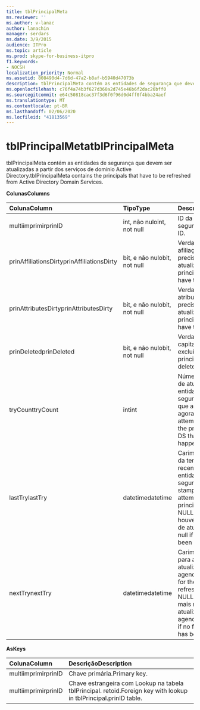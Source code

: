 ```yaml
---
title: tblPrincipalMeta
ms.reviewer: ''
ms.author: v-lanac
author: lanachin
manager: serdars
ms.date: 3/9/2015
audience: ITPro
ms.topic: article
ms.prod: skype-for-business-itpro
f1.keywords:
- NOCSH
localization_priority: Normal
ms.assetid: 808490d4-7d6d-47a2-b8af-b5940d47073b
description: tblPrincipalMeta contém as entidades de segurança que devem ser atualizadas a partir dos serviços de domínio Active Directory.
ms.openlocfilehash: c76f4a74b3f627d360a2d745e46b6f2dac26bff0
ms.sourcegitcommit: e64c50818cac37f3d6f0f96d0d4ff0f4bba24aef
ms.translationtype: MT
ms.contentlocale: pt-BR
ms.lasthandoff: 02/06/2020
ms.locfileid: "41813569"
---
```

# <a name="tblprincipalmeta"></a><span data-ttu-id="e3bad-103">tblPrincipalMeta</span><span class="sxs-lookup"><span data-stu-id="e3bad-103">tblPrincipalMeta</span></span>
 
<span data-ttu-id="e3bad-104">tblPrincipalMeta contém as entidades de segurança que devem ser atualizadas a partir dos serviços de domínio Active Directory.</span><span class="sxs-lookup"><span data-stu-id="e3bad-104">tblPrincipalMeta contains the principals that have to be refreshed from Active Directory Domain Services.</span></span>
  
<span data-ttu-id="e3bad-105">**Colunas**</span><span class="sxs-lookup"><span data-stu-id="e3bad-105">**Columns**</span></span>

|<span data-ttu-id="e3bad-106">**Coluna**</span><span class="sxs-lookup"><span data-stu-id="e3bad-106">**Column**</span></span>|<span data-ttu-id="e3bad-107">**Tipo**</span><span class="sxs-lookup"><span data-stu-id="e3bad-107">**Type**</span></span>|<span data-ttu-id="e3bad-108">**Descrição**</span><span class="sxs-lookup"><span data-stu-id="e3bad-108">**Description**</span></span>|
|:-----|:-----|:-----|
|<span data-ttu-id="e3bad-109">multiimprimir</span><span class="sxs-lookup"><span data-stu-id="e3bad-109">prinID</span></span>  <br/> |<span data-ttu-id="e3bad-110">int, não nulo</span><span class="sxs-lookup"><span data-stu-id="e3bad-110">int, not null</span></span>  <br/> |<span data-ttu-id="e3bad-111">ID da entidade de segurança.</span><span class="sxs-lookup"><span data-stu-id="e3bad-111">Principal ID.</span></span>  <br/> |
|<span data-ttu-id="e3bad-112">prinAffiliationsDirty</span><span class="sxs-lookup"><span data-stu-id="e3bad-112">prinAffiliationsDirty</span></span>  <br/> |<span data-ttu-id="e3bad-113">bit, e não nulo</span><span class="sxs-lookup"><span data-stu-id="e3bad-113">bit, not null</span></span>  <br/> |<span data-ttu-id="e3bad-114">Verdadeiro se as afiliações principais precisarem ser atualizadas.</span><span class="sxs-lookup"><span data-stu-id="e3bad-114">True if principal affiliations have to be refreshed.</span></span>  <br/> |
|<span data-ttu-id="e3bad-115">prinAttributesDirty</span><span class="sxs-lookup"><span data-stu-id="e3bad-115">prinAttributesDirty</span></span>  <br/> |<span data-ttu-id="e3bad-116">bit, e não nulo</span><span class="sxs-lookup"><span data-stu-id="e3bad-116">bit, not null</span></span>  <br/> |<span data-ttu-id="e3bad-117">Verdadeiro se os atributos principais precisarem ser atualizados.</span><span class="sxs-lookup"><span data-stu-id="e3bad-117">True if principal attributes have to be refreshed.</span></span>  <br/> |
|<span data-ttu-id="e3bad-118">prinDeleted</span><span class="sxs-lookup"><span data-stu-id="e3bad-118">prinDeleted</span></span>  <br/> |<span data-ttu-id="e3bad-119">bit, e não nulo</span><span class="sxs-lookup"><span data-stu-id="e3bad-119">bit, not null</span></span>  <br/> |<span data-ttu-id="e3bad-120">Verdadeiro se o capital foi excluído.</span><span class="sxs-lookup"><span data-stu-id="e3bad-120">True if the principal has been deleted.</span></span>  <br/> |
|<span data-ttu-id="e3bad-121">tryCount</span><span class="sxs-lookup"><span data-stu-id="e3bad-121">tryCount</span></span>  <br/> |<span data-ttu-id="e3bad-122">int</span><span class="sxs-lookup"><span data-stu-id="e3bad-122">int</span></span>  <br/> |<span data-ttu-id="e3bad-123">Número de tentativas de atualizar a entidade de segurança do AD DS que aconteceram até agora.</span><span class="sxs-lookup"><span data-stu-id="e3bad-123">Number of attempts to refresh the principal from AD DS that have happened so far.</span></span>  <br/> |
|<span data-ttu-id="e3bad-124">lastTry</span><span class="sxs-lookup"><span data-stu-id="e3bad-124">lastTry</span></span>  <br/> |<span data-ttu-id="e3bad-125">datetime</span><span class="sxs-lookup"><span data-stu-id="e3bad-125">datetime</span></span>  <br/> |<span data-ttu-id="e3bad-126">Carimbo de data/hora da tentativa mais recente de atualizar a entidade de segurança.</span><span class="sxs-lookup"><span data-stu-id="e3bad-126">Time stamp from the latest attempt to refresh the principal.</span></span> <span data-ttu-id="e3bad-127">Pode ser NULL se ainda não houver uma tentativa de atualização.</span><span class="sxs-lookup"><span data-stu-id="e3bad-127">Can be null if no refresh has been attempted yet.</span></span>  <br/> |
|<span data-ttu-id="e3bad-128">nextTry</span><span class="sxs-lookup"><span data-stu-id="e3bad-128">nextTry</span></span>  <br/> |<span data-ttu-id="e3bad-129">datetime</span><span class="sxs-lookup"><span data-stu-id="e3bad-129">datetime</span></span>  <br/> |<span data-ttu-id="e3bad-130">Carimbo de data/hora para a próxima atualização agendada.</span><span class="sxs-lookup"><span data-stu-id="e3bad-130">Time stamp for the next scheduled refresh.</span></span> <span data-ttu-id="e3bad-131">Pode ser NULL se não houver mais nenhuma atualização agendada.</span><span class="sxs-lookup"><span data-stu-id="e3bad-131">Can be null if no further refresh has been scheduled.</span></span>  <br/> |
   
<span data-ttu-id="e3bad-132">**As**</span><span class="sxs-lookup"><span data-stu-id="e3bad-132">**Keys**</span></span>

|<span data-ttu-id="e3bad-133">**Coluna**</span><span class="sxs-lookup"><span data-stu-id="e3bad-133">**Column**</span></span>|<span data-ttu-id="e3bad-134">**Descrição**</span><span class="sxs-lookup"><span data-stu-id="e3bad-134">**Description**</span></span>|
|:-----|:-----|
|<span data-ttu-id="e3bad-135">multiimprimir</span><span class="sxs-lookup"><span data-stu-id="e3bad-135">prinID</span></span>  <br/> |<span data-ttu-id="e3bad-136">Chave primária.</span><span class="sxs-lookup"><span data-stu-id="e3bad-136">Primary key.</span></span>  <br/> |
|<span data-ttu-id="e3bad-137">multiimprimir</span><span class="sxs-lookup"><span data-stu-id="e3bad-137">prinID</span></span>  <br/> |<span data-ttu-id="e3bad-138">Chave estrangeira com Lookup na tabela tblPrincipal. retoid.</span><span class="sxs-lookup"><span data-stu-id="e3bad-138">Foreign key with lookup in tblPrincipal.prinID table.</span></span>  <br/> |
   

